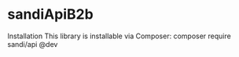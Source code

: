# sandiApiB2b
Installation
This library is installable via Composer:
composer require sandi/api @dev
